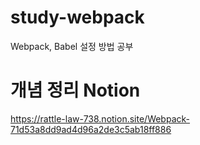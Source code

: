 # study-webpack
Webpack, Babel 설정 방법 공부

# 개념 정리 Notion
https://rattle-law-738.notion.site/Webpack-71d53a8dd9ad4d96a2de3c5ab18ff886
